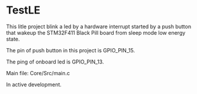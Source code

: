 # TestLE

This litle project blink a led by a hardware interrupt started by a push button that wakeup the STM32F411 Black Pill board from sleep mode low energy state.

The pin of push button in this project is GPIO_PIN_15.

The ping of onboard led is GPIO_PIN_13.

Main file:  Core/Src/main.c

In active development.
